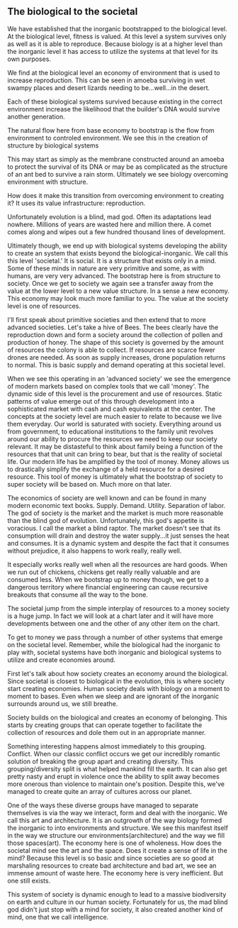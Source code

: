 ## The biological to the societal

We have established that the inorganic bootstrapped to the biological level.  At the biological level, fitness is valued.  At this level a system survives only as well as it is able to reproduce.  Because biology is at a higher level than the inorganic level it has access to utilize the systems at that level for its own purposes.

We find at the biological level an economy of environment that is used to increase reproduction.  This can be seen in amoeba surviving in wet swampy places and desert lizards needing to be...well...in the desert.

Each of these biological systems survived because existing in the correct environment increase the likelihood that the builder's DNA would survive another generation.

The natural flow here from base economy to bootstrap is the flow from environment to controled environment.  We see this in the creation of structure by biological systems

This may start as simply as the membrane constructed around an amoeba to protect the survival of its DNA or may be as complicated as the structure of an ant bed to survive a rain storm. Ultimately we see biology overcoming environment with structure.

How does it make this transition from overcoming environment to creating it?  It uses its value infrastructure: reproduction.

Unfortunately evolution is a blind, mad god.  Often its adaptations lead nowhere.  Millions of years are wasted here and million there.  A comet comes along and wipes out a few hundred thousand lines of development.

Ultimately though, we end up with biological systems developing the ability to create an system that exists beyond the biological-inorganic.  We call this this level 'societal.'  It is social.  It is a structure that exists only in a mind.  Some of these minds in nature are very primitive and some, as with humans, are very very advanced.  The bootstrap here is from structure to society.  Once we get to society we again see a transfer away from the value at the lower level to a new value structure.  In a sense a new economy.  This economy may look much more familiar to you.  The value at the society level is one of resources.

I'll first speak about primitive societies and then extend that to more advanced societies.  Let's take a hive of Bees.  The bees clearly have the reproduction down and form a society around the collection of pollen and production of honey.  The shape of this society is governed by the amount of resources the colony is able to collect.  If resources are scarce fewer drones are needed.  As soon as supply increases, drone population returns to normal.  This is basic supply and demand operating at this societal level.

When we see this operating in an 'advanced society' we see the emergence of modern markets based on complex tools that we call 'money'.  The dynamic side of this level is the procurement and use of resources.  Static patterns of value emerge out of this through development into a sophisticated market with cash and cash equivalents at the center. The concepts at the society level are much easier to relate to because we live them everyday.  Our world is saturated with society.  Everything around us from government, to educational institutions to the family unit revolves around our ability to procure the resources we need to keep our society relevant.  It may be distasteful to think about family being a function of the resources that that unit can bring to bear, but that is the reality of societal life.  Our modern life has be amplified by the tool of money.  Money allows us to drastically simplify the exchange of a held resource for a desired resource.  This tool of money is ultimately what the bootstrap of society to super society will be based on. Much more on that later.

The economics of society are well known and can be found in many modern economic text books.  Supply. Demand. Utility. Separation of labor.  The god of society is the market and the market is much more reasonable than the blind god of evolution. Unfortunately, this god's appetite is voracious.  I call the market a blind raptor.  The market doesn't see that its consumption will drain and destroy the water supply...it just senses the heat and consumes.  It is a dynamic system and despite the fact that it consumes without prejudice, it also happens to work really, really well.

It especially works really well when all the resources are hard goods.  When we run out of chickens, chickens get really really valuable and are consumed less.  When we bootstrap up to money though, we get to a dangerous territory where financial engineering can cause recursive breakouts that consume all the way to the bone.

The societal jump from the simple interplay of resources to a money society is a huge jump.  In fact we will look at a chart later and it will have more developments between one and the other of any other item on the chart.

To get to money we pass through a number of other systems that emerge on the societal level.  Remember, while the biological had the inorganic to play with, societal systems have both inorganic and biological systems to utilize and create economies around.

First let's talk about how society creates an economy around the biological.  Since societal is closest to biological in the evolution, this is where society start creating economies.  Human society deals with biology on a moment to moment to bases.  Even when we sleep and are ignorant of the inorganic surrounds around us, we still breathe.

Society builds on the biological and creates an economy of belonging.  This starts by creating groups that can operate together to facilitate the collection of resources and dole them out in an appropriate manner.

Something interesting happens almost immediately to this grouping.  Conflict.  When our classic conflict occurs we get our incredibly romantic solution of breaking the group apart and creating diversity.  This grouping/diversity split is what helped mankind fill the earth.  It can also get pretty nasty and erupt in violence once the ability to split away becomes more onerous than violence to maintain one's position.  Despite this, we've managed to create quite an array of cultures across our planet.

One of the ways these diverse groups have managed to separate themselves is via the way we interact, form and deal with the inorganic.  We call this art and architecture.  It is an outgrowth of the way biology formed the inorganic to into environments and structure.  We see this manifest itself in the way we structure our environments(architecture) and the way we fill those spaces(art).  The economy here is one of wholeness.  How does the societal mind see the art and the space.  Does it create a sense of life in the mind?  Because this level is so basic and since societies are so good at marshaling resources to create bad architecture and bad art, we see an immense amount of waste here.  The economy here is very inefficient.  But one still exists.

This system of society is dynamic enough to lead to a massive biodiversity on earth and culture in our human society.  Fortunately for us, the mad blind god didn't just stop with a mind for society, it also created another kind of mind, one that we call intelligence.

